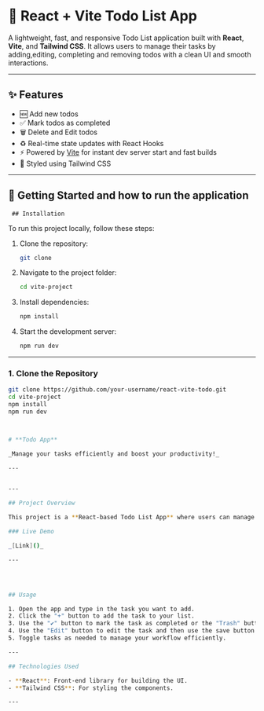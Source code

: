 # 📝 React + Vite Todo List App

A lightweight, fast, and responsive Todo List application built with **React**, **Vite**, and **Tailwind CSS**. It allows users to manage their tasks by adding,editing, completing and removing todos with a clean UI and smooth interactions.

---

## ✨ Features

- 🆕 Add new todos
- ✅ Mark todos as completed
- 🗑️ Delete and Edit todos
- ♻️ Real-time state updates with React Hooks
- ⚡ Powered by [Vite](https://vitejs.dev/) for instant dev server start and fast builds
- 🎨 Styled using Tailwind CSS

---

## 🚀 Getting Started and how to run the application
     ## Installation

To run this project locally, follow these steps:

1. Clone the repository:

   ```bash
   git clone 
   ```

2. Navigate to the project folder:

   ```bash
   cd vite-project
   ```

3. Install dependencies:

   ```bash
   npm install
   ```

4. Start the development server:

   ```bash
   npm run dev
   ```

---


### 1. Clone the Repository

```bash
git clone https://github.com/your-username/react-vite-todo.git
cd vite-project
npm install
npm run dev



# **Todo App**

_Manage your tasks efficiently and boost your productivity!_

---


---

## Project Overview

This project is a **React-based Todo List App** where users can manage their tasks. Users can add, edit, mark as completed, or delete tasks from their list. The app provides a simple and clean UI to help users stay productive and organized.

### Live Demo

_[Link]()_

---




## Usage

1. Open the app and type in the task you want to add.
2. Click the "+" button to add the task to your list.
3. Use the "✔" button to mark the task as completed or the "Trash" button to delete it.
4. Use the "Edit" button to edit the task and then use the save button to save it.
5. Toggle tasks as needed to manage your workflow efficiently.

---

## Technologies Used

- **React**: Front-end library for building the UI.
- **Tailwind CSS**: For styling the components.

---


